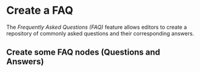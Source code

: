 # Create a FAQ
The *Frequently Asked Questions (FAQ)* feature allows editors to create a repository of commonly asked questions and their corresponding answers.
## Create some FAQ nodes (Questions and Answers)
